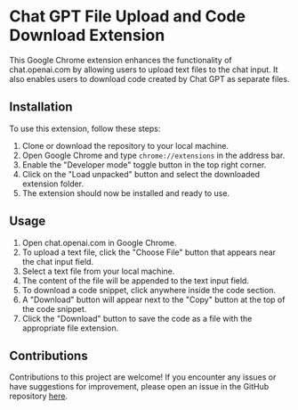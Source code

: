 # Chat GPT File Upload and Code Download Extension

This Google Chrome extension enhances the functionality of chat.openai.com by allowing users to upload text files to the chat input. It also enables users to download code created by Chat GPT as separate files.

## Installation

To use this extension, follow these steps:

1. Clone or download the repository to your local machine.
2. Open Google Chrome and type `chrome://extensions` in the address bar.
3. Enable the "Developer mode" toggle button in the top right corner.
4. Click on the "Load unpacked" button and select the downloaded extension folder.
5. The extension should now be installed and ready to use.

## Usage

1. Open chat.openai.com in Google Chrome.
2. To upload a text file, click the "Choose File" button that appears near the chat input field.
3. Select a text file from your local machine.
4. The content of the file will be appended to the text input field.
5. To download a code snippet, click anywhere inside the code section.
6. A "Download" button will appear next to the "Copy" button at the top of the code snippet.
7. Click the "Download" button to save the code as a file with the appropriate file extension.

## Contributions

Contributions to this project are welcome! If you encounter any issues or have suggestions for improvement, please open an issue in the GitHub repository <a href="https://github.com/afriesen731/GPTFileUpload/issues">here</a>.